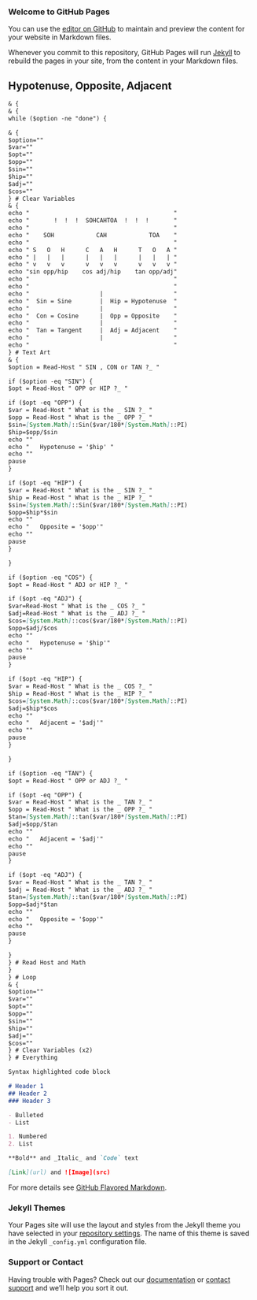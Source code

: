 ### Welcome to GitHub Pages

You can use the [editor on GitHub](https://github.com/enzopn10/PowerMath/edit/master/index.md) to maintain and preview the content for your website in Markdown files.

Whenever you commit to this repository, GitHub Pages will run [Jekyll](https://jekyllrb.com/) to rebuild the pages in your site, from the content in your Markdown files.

## Hypotenuse, Opposite, Adjacent
```markdown
& {
& {
while ($option -ne "done") {

& {
$option=""
$var=""
$opt=""
$opp=""
$sin=""
$hip=""
$adj=""
$cos=""
} # Clear Variables
& {
echo "                                         "
echo "       !  !  !  SOHCAHTOA  !  !  !       "
echo "                                         "
echo "    SOH            CAH            TOA    "
echo "                                         "
echo " S   O   H      C   A   H      T   O   A "
echo " |   |   |      |   |   |      |   |   | "
echo " v   v   v      v   v   v      v   v   v "
echo "sin opp/hip    cos adj/hip    tan opp/adj"
echo "                                         "
echo "                                         "
echo "                    |                    "
echo "  Sin = Sine        |  Hip = Hypotenuse  "
echo "                    |                    "
echo "  Con = Cosine      |  Opp = Opposite    "
echo "                    |                    "
echo "  Tan = Tangent     |  Adj = Adjacent    "
echo "                    |                    "
echo "                                         "
} # Text Art
& {
$option = Read-Host " SIN , CON or TAN ?_ "

if ($option -eq "SIN") {
$opt = Read-Host " OPP or HIP ?_ "

if ($opt -eq "OPP") {
$var = Read-Host " What is the _ SIN ?_ "
$opp = Read-Host " What is the _ OPP ?_ "
$sin=[System.Math]::Sin($var/180*[System.Math]::PI)
$hip=$opp/$sin
echo ""
echo "   Hypotenuse = '$hip' "
echo ""
pause
}

if ($opt -eq "HIP") {
$var = Read-Host " What is the _ SIN ?_ "
$hip = Read-Host " What is the _ HIP ?_ "
$sin=[System.Math]::Sin($var/180*[System.Math]::PI)
$opp=$hip*$sin
echo ""
echo "   Opposite = '$opp'"
echo ""
pause
}

}

if ($option -eq "COS") {
$opt = Read-Host " ADJ or HIP ?_ "

if ($opt -eq "ADJ") {
$var=Read-Host " What is the _ COS ?_ "
$adj=Read-Host " What is the _ ADJ ?_ "
$cos=[System.Math]::cos($var/180*[System.Math]::PI)
$opp=$adj/$cos
echo ""
echo "   Hypotenuse = '$hip'"
echo ""
pause
}

if ($opt -eq "HIP") {
$var = Read-Host " What is the _ COS ?_ "
$hip = Read-Host " What is the _ HIP ?_ "
$cos=[System.Math]::cos($var/180*[System.Math]::PI)
$adj=$hip*$cos
echo ""
echo "   Adjacent = '$adj'"
echo ""
pause
}

}

if ($option -eq "TAN") {
$opt = Read-Host " OPP or ADJ ?_ "

if ($opt -eq "OPP") {
$var = Read-Host " What is the _ TAN ?_ "
$opp = Read-Host " What is the _ OPP ?_ "
$tan=[System.Math]::tan($var/180*[System.Math]::PI)
$adj=$opp/$tan
echo ""
echo "   Adjacent = '$adj'"
echo ""
pause
}

if ($opt -eq "ADJ") {
$var = Read-Host " What is the _ TAN ?_ "
$adj = Read-Host " What is the _ ADJ ?_ "
$tan=[System.Math]::tan($var/180*[System.Math]::PI)
$opp=$adj*$tan
echo ""
echo "   Opposite = '$opp'"
echo ""
pause
}

}
} # Read Host and Math
}
} # Loop
& {
$option=""
$var=""
$opt=""
$opp=""
$sin=""
$hip=""
$adj=""
$cos=""
} # Clear Variables (x2)
} # Everything
```

```markdown
Syntax highlighted code block

# Header 1
## Header 2
### Header 3

- Bulleted
- List

1. Numbered
2. List

**Bold** and _Italic_ and `Code` text

[Link](url) and ![Image](src)
```

For more details see [GitHub Flavored Markdown](https://guides.github.com/features/mastering-markdown/).

### Jekyll Themes

Your Pages site will use the layout and styles from the Jekyll theme you have selected in your [repository settings](https://github.com/enzopn10/PowerMath/settings). The name of this theme is saved in the Jekyll `_config.yml` configuration file.

### Support or Contact

Having trouble with Pages? Check out our [documentation](https://help.github.com/categories/github-pages-basics/) or [contact support](https://github.com/contact) and we’ll help you sort it out.
